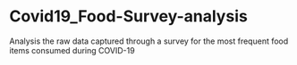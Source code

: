 # Covid19_Food-Survey-analysis
Analysis the raw data captured through a survey for the most frequent food items consumed during COVID-19
